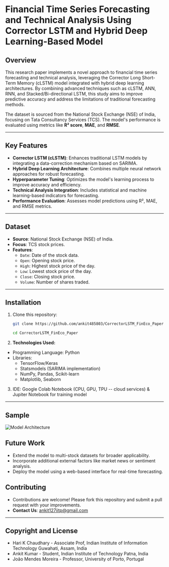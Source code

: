 

# **Financial Time Series Forecasting and Technical Analysis Using Corrector LSTM and Hybrid Deep Learning-Based Model**

## **Overview**
This research paper implements a novel approach to financial time series forecasting and technical analysis, leveraging the Corrector Long Short-Term Memory (cLSTM) model integrated with hybrid deep learning architectures. By combining advanced techniques such as cLSTM, ANN, RNN, and Stacked/Bi-directional LSTM, this study aims to improve predictive accuracy and address the limitations of traditional forecasting methods.

The dataset is sourced from the National Stock Exchange (NSE) of India, focusing on Tata Consultancy Services (TCS). The model's performance is evaluated using metrics like **R² score**, **MAE**, and **RMSE**.

---

## **Key Features**
- **Corrector LSTM (cLSTM)**: Enhances traditional LSTM models by integrating a data-correction mechanism based on SARIMA.
- **Hybrid Deep Learning Architecture**: Combines multiple neural network approaches for robust forecasting.
- **Hyperparameter Tuning**: Optimizes the model's learning process to improve accuracy and efficiency.
- **Technical Analysis Integration**: Includes statistical and machine learning-based indicators for forecasting.
- **Performance Evaluation**: Assesses model predictions using R², MAE, and RMSE metrics.

---

## **Dataset**
- **Source**: National Stock Exchange (NSE) of India.
- **Focus**: TCS stock prices.
- **Features**:
  - `Date`: Date of the stock data.
  - `Open`: Opening stock price.
  - `High`: Highest stock price of the day.
  - `Low`: Lowest stock price of the day.
  - `Close`: Closing stock price.
  - `Volume`: Number of shares traded.

---

## **Installation**

1. Clone this repository:
   ```bash
   git clone https://github.com/ankit485803/CorrectorLSTM_FinEco_Paper.git
   
   cd CorrectorLSTM_FinEco_Paper

2. **Technologies Used:** 
* Programming Language: Python
* Libraries:
    - TensorFlow/Keras
    - Statsmodels (SARIMA implementation)
    - NumPy, Pandas, Scikit-learn
    - Matplotlib, Seaborn

3. IDE: Google Colab Notebook (CPU, GPU, TPU -- cloud services) & Jupiter Notebook for training model



---

## Sample
![Model Architecture](https://github.com/ankit485803/CorrectorLSTM_FinEco_Paper/blob/main/Model/Bi_Directional_LSTM/OnEntireData_usingBiDirectionalLSTM.png) 



## Future Work
- Extend the model to multi-stock datasets for broader applicability.
- Incorporate additional external factors like market news or sentiment analysis.
- Deploy the model using a web-based interface for real-time forecasting.



## Contributing
- Contributions are welcome! Please fork this repository and submit a pull request with your improvements.
- **Contact Us**:  ankit127iitp@gmail.com




---

<!-- Authors -->


## Copyright and License 

* Hari K Chaudhary - Associate Prof, Indian Institute of Information Technology Guwahati, Assam, India
* Ankit Kumar - Student, Indian Institute of Technology Patna, India
* João Mendes Moreira - Professor, University of Porto, Portugal
